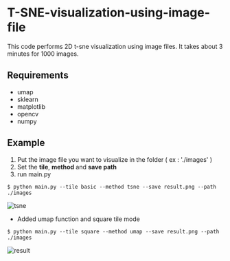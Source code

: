 # T-SNE-visualization-using-image-file

This code performs 2D t-sne visualization using image files.
It takes about 3 minutes for 1000 images.

## Requirements
* umap
* sklearn
* matplotlib
* opencv
* numpy

## Example

1. Put the image file you want to visualize in the folder ( ex : './images' )
2. Set the **tile**, **method** and **save path**
3. run main.py 
```
$ python main.py --tile basic --method tsne --save result.png --path ./images
```
![tsne](https://user-images.githubusercontent.com/54341727/125231339-8cbdcf00-e315-11eb-9e52-84c8cf8793ae.png)

+ Added umap function and square tile mode
```
$ python main.py --tile square --method umap --save result.png --path ./images
```

![result](https://user-images.githubusercontent.com/54341727/125379356-593d7c00-e3cb-11eb-9abc-b827e2b8ffa0.png)
